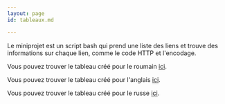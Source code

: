 ```yaml
---
layout: page
id: tableaux.md

---
```

Le miniprojet est un script bash qui prend une liste des liens et trouve des informations sur chaque lien, comme le code HTTP et l'encodage.

Vous pouvez trouver le tableau créé pour le roumain [ici](tableaux/tableau_roumain.html).

Vous pouvez trouver le tableau créé pour l'anglais [ici](tableaux/tableau_anglais.html).

Vous pouvez trouver le tableau créé pour le russe [ici](tableaux/tableau_russe.html).
